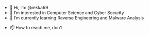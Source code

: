 - 👋 Hi, I’m @rekka69
- 👀 I’m interested in Computer Science and Cyber Security
- 🌱 I’m currently learning Reverse Engineering and Malware Analysis
<!-- - 💞️ I’m looking to collaborate on ... -->
- 📫 How to reach me, don't

<!---
rekka69/rekka69 is a ✨ special ✨ repository because its `README.md` (this file) appears on your GitHub profile.
You can click the Preview link to take a look at your changes.
--->
